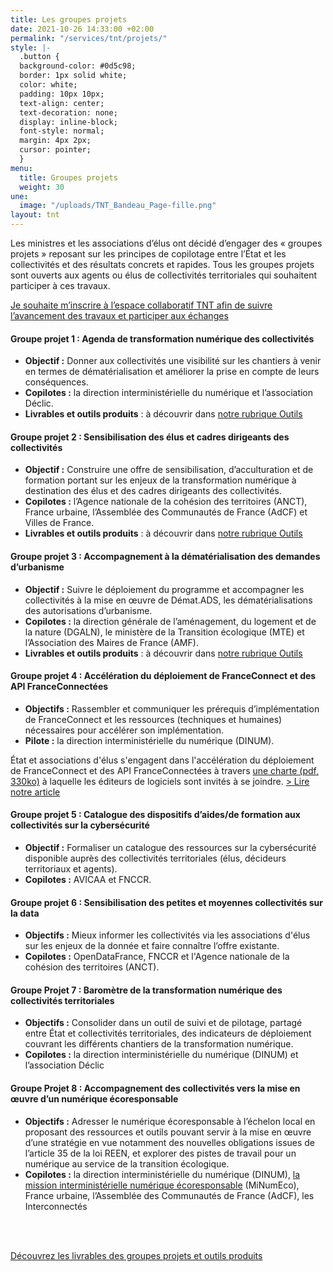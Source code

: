 ```yaml
---
title: Les groupes projets
date: 2021-10-26 14:33:00 +02:00
permalink: "/services/tnt/projets/"
style: |-
  .button {
  background-color: #0d5c98;
  border: 1px solid white;
  color: white;
  padding: 10px 10px;
  text-align: center;
  text-decoration: none;
  display: inline-block;
  font-style: normal;
  margin: 4px 2px;
  cursor: pointer;
  }
menu:
  title: Groupes projets
  weight: 30
une:
  image: "/uploads/TNT_Bandeau_Page-fille.png"
layout: tnt
---
```


Les ministres et les associations d’élus ont décidé d’engager des « groupes projets » reposant sur les principes de copilotage entre l’État et les collectivités et des résultats concrets et rapides. 
Tous les groupes projets sont ouverts aux agents ou élus de collectivités territoriales qui souhaitent participer à ces travaux.

<div class="lien-important"><p><a href="https://airtable.com/shrJ1X2yRfQTkycFD">Je souhaite m’inscrire à l’espace collaboratif TNT afin de suivre l’avancement des travaux et participer aux échanges</a></p></div>

#### Groupe projet 1 : Agenda de transformation numérique des collectivités
* **Objectif :** Donner aux collectivités une visibilité sur les chantiers à venir en termes de dématérialisation et améliorer la prise en compte de leurs conséquences.
* **Copilotes :** la direction interministérielle du numérique et l’association Déclic.
* **Livrables et outils produits** : à découvrir dans [notre rubrique Outils](/services/tnt/outils/#livrables-agenda)

#### Groupe projet 2 : Sensibilisation des élus et cadres dirigeants des collectivités
* **Objectif :** Construire une offre de sensibilisation, d’acculturation et de formation portant sur les enjeux de la transformation numérique à destination des élus et des cadres dirigeants des collectivités.
* **Copilotes :** l’Agence nationale de la cohésion des territoires (ANCT), France urbaine, l’Assemblée des Communautés de France (AdCF) et Villes de France.
* **Livrables et outils produits** : à découvrir dans [notre rubrique Outils](/services/tnt/outils/#livrables-sensibilisation)

#### Groupe projet 3 : Accompagnement à la dématérialisation des demandes d’urbanisme
* **Objectif :** Suivre le déploiement du programme et accompagner les collectivités à la mise en œuvre de Démat.ADS, les dématérialisations des autorisations d’urbanisme.
* **Copilotes :** la direction générale de l’aménagement, du logement et de la nature (DGALN), le ministère de la Transition écologique (MTE) et l’Association des Maires de France (AMF).
* **Livrables et outils produits** : à découvrir dans [notre rubrique Outils](/services/tnt/outils/#livrables-ads)

#### Groupe projet 4 : Accélération du déploiement de FranceConnect et des API FranceConnectées
* **Objectifs :** Rassembler et communiquer les prérequis d’implémentation de FranceConnect et les ressources (techniques et humaines) nécessaires pour accélérer son implémentation.
* **Pilote :** la direction interministérielle du numérique (DINUM).

État et associations d'élus s'engagent dans l'accélération du déploiement de FranceConnect et des API FranceConnectées à travers [une charte (pdf, 330ko)](/uploads/Charte_engagement_FranceConnect-API.pdf "une charte (pdf, 330ko) - Ouvre un pdf") à laquelle les éditeurs de logiciels sont invités à se joindre.
[> Lire notre article](/actualites/letat-et-les-collectivites-territoriales-sengagent-a-accelerer-le-deploiement-de-franceconnect-et-du-partage-de-donnees-dans-les-collectivites/)


#### Groupe projet 5 : Catalogue des dispositifs d’aides/de formation aux collectivités sur la cybersécurité 
* **Objectif :** Formaliser un catalogue des ressources sur la cybersécurité disponible auprès des collectivités territoriales (élus, décideurs territoriaux et agents).
* **Copilotes :** AVICAA et FNCCR.

#### Groupe projet 6 : Sensibilisation des petites et moyennes collectivités sur la data
* **Objectifs :** Mieux informer les collectivités via les associations d'élus sur les enjeux de la donnée et faire connaître l’offre existante.
* **Copilotes :** OpenDataFrance, FNCCR et l'Agence nationale de la cohésion des territoires (ANCT).

#### Groupe Projet 7 : Baromètre de la transformation numérique des collectivités territoriales
* **Objectifs :** Consolider dans un outil de suivi et de pilotage, partagé entre État et collectivités territoriales, des indicateurs de déploiement couvrant les différents chantiers de la transformation numérique.
* **Copilotes :** la direction interministérielle du numérique (DINUM) et l’association Déclic

#### Groupe Projet 8 : Accompagnement des collectivités vers la mise en œuvre d’un numérique écoresponsable
* **Objectifs :** Adresser le numérique écoresponsable à l’échelon local en proposant des ressources et outils pouvant servir à la mise en œuvre d’une stratégie en vue notamment des nouvelles obligations issues de l’article 35 de la loi REEN, et explorer des pistes de travail pour un numérique au service de la transition écologique.
* **Copilotes :** la direction interministérielle du numérique (DINUM), [la mission interministérielle numérique écoresponsable](https://ecoresponsable.numerique.gouv.fr/ "la mission interministérielle numérique écoresponsable - Lien externe") (MiNumEco), France urbaine, l’Assemblée des Communautés de France (AdCF), les Interconnectés
<br>
<br>

<div class="lien-important"><p><a href="/services/tnt/outils/#contenu">Découvrez les livrables des groupes projets et outils produits</a></p>

